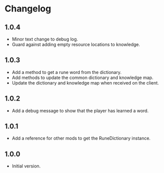 # Changelog

## 1.0.4

- Minor text change to debug log.
- Guard against adding empty resource locations to knowledge.

## 1.0.3

- Add a method to get a rune word from the dictionary.
- Add methods to update the common dictionary and knowledge map.
- Update the dictionary and knowledge map when received on the client.

## 1.0.2

- Add a debug message to show that the player has learned a word.

## 1.0.1

- Add a reference for other mods to get the RuneDictionary instance.

## 1.0.0

- Initial version.